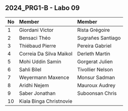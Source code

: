 ## 2024_PRG1-B - Labo 09

|No|Member|Member|
|:---|:---|:---|
|1|Giordani Victor|Rista Grégoire|
|2|Bensaci Théo|Sugrañes Santiago|
|3|Thiébaud Pierre|Pereira Gabriel|
|4|Correia Da Silva Maikol|Derleth Martin|
|5|Mohi Uddin Samin|Gorgerat Julien|
|6|Sahli Bilel|Tivollier Nelson|
|7|Weyermann Maxence|Monsur Sadman|
|8|Aridhi Nejem|Mauroux Audrey|
|9|Saber Jonathan|Suboonsan Chris|
|10|Kiala Binga Christnovie|
